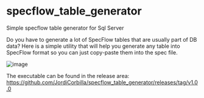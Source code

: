 # specflow_table_generator
Simple specflow table generator for Sql Server

Do you have to generate a lot of SpecFlow tables that are usually part of DB data? Here is a simple utility that will help you generate any table into SpecFlow format so you can just copy-paste them into the spec file.

![image](https://user-images.githubusercontent.com/7347994/131251851-ae02271f-356b-41e9-bd99-e4a7394d0947.png)

The executable can be found in the release area: https://github.com/JordiCorbilla/specflow_table_generator/releases/tag/v1.0.0
